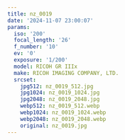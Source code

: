 ```yaml
---
title: nz_0019
date: '2024-11-07 23:00:07'
params:
  iso: '200'
  focal_length: '26'
  f_number: '10'
  ev: '0'
  exposure: '1/200'
  model: RICOH GR IIIx
  make: RICOH IMAGING COMPANY, LTD.
  srcset:
    jpg512: nz_0019_512.jpg
    jpg1024: nz_0019_1024.jpg
    jpg2048: nz_0019_2048.jpg
    webp512: nz_0019_512.webp
    webp1024: nz_0019_1024.webp
    webp2048: nz_0019_2048.webp
    original: nz_0019.jpg
---
```

